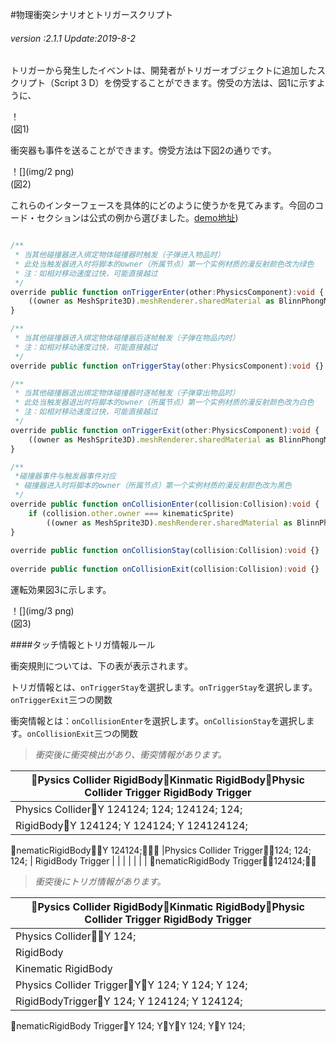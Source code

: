 #物理衝突シナリオとトリガースクリプト

###### *version :2.1.1   Update:2019-8-2*

トリガーから発生したイベントは、開発者がトリガーオブジェクトに追加したスクリプト（Script 3 D）を傍受することができます。傍受の方法は、図1に示すように、

！[](img/1.png)<br/>(図1)

衝突器も事件を送ることができます。傍受方法は下図2の通りです。

！[](img/2 png)<br/>(図2)

これらのインターフェースを具体的にどのように使うかを見てみます。今回のコード・セクションは公式の例から選びました。[demo地址](https://layaair.ldc.layabox.com/demo2/?language=ch&category=3d&group=Physics3D&name=PhysicsWorld_TriggerAndCollisionEvent))


```typescript

/**
 * 当其他碰撞器进入绑定物体碰撞器时触发（子弹进入物品时）
 * 此处当触发器进入时将脚本的owner（所属节点）第一个实例材质的漫反射颜色改为绿色
 * 注：如相对移动速度过快，可能直接越过
 */
override public function onTriggerEnter(other:PhysicsComponent):void {
	((owner as MeshSprite3D).meshRenderer.sharedMaterial as BlinnPhongMaterial).albedoColor = new Vector4(0.0, 1.0, 0.0, 1.0);
}

/**
 * 当其他碰撞器进入绑定物体碰撞器后逐帧触发（子弹在物品内时）
 * 注：如相对移动速度过快，可能直接越过
 */	
override public function onTriggerStay(other:PhysicsComponent):void {}

/**
 * 当其他碰撞器退出绑定物体碰撞器时逐帧触发（子弹穿出物品时）
 * 此处当触发器退出时将脚本的owner（所属节点）第一个实例材质的漫反射颜色改为白色
 * 注：如相对移动速度过快，可能直接越过
 */	
override public function onTriggerExit(other:PhysicsComponent):void {
	((owner as MeshSprite3D).meshRenderer.sharedMaterial as BlinnPhongMaterial).albedoColor = new Vector4(1.0, 1.0, 1.0, 1.0);
}

/**
 *碰撞器事件与触发器事件对应
 * 碰撞器进入时将脚本的owner（所属节点）第一个实例材质的漫反射颜色改为黑色
 */
override public function onCollisionEnter(collision:Collision):void {
	if (collision.other.owner === kinematicSprite)
		((owner as MeshSprite3D).meshRenderer.sharedMaterial as BlinnPhongMaterial).albedoColor = new Vector4(0.0, 0.0, 0.0, 1.0);
}
	
override public function onCollisionStay(collision:Collision):void {}
	
override public function onCollisionExit(collision:Collision):void {}

```


運転効果図3に示します。

！[](img/3 png)<br/>(図3)



####タッチ情報とトリガ情報ルール

衝突規則については、下の表が表示されます。

トリガ情報とは、`onTriggerStay`を選択します。`onTriggerStay`を選択します。`onTriggerExit`三つの関数

衝突情報とは：`onCollisionEnter`を選択します。`onCollisionStay`を選択します。`onCollisionExit`三つの関数

>*衝突後に衝突検出があり、衝突情報があります。*

|𞓜Pysics Collider RigidBody𞓜Kinmatic RigidBody𞓜Physic Collider Trigger RigidBody Trigger
|---------------------------------------------------------------------------------------------------------------------------------|
|Physics Collider𞓜Y 124124; 124; 124124; 124;
|RigidBody𞓜Y 124124; Y 124124; Y 124124124;
𞓜nematicRigidBody𞓜𞓜Y 124124;𞓜𞓜𞓜
|Physics Collider Trigger𞓜𞓜124; 124; 124;
| RigidBody Trigger           |                 |           |                     |                         |                   |                             |
𞓜nematicRigidBody Trigger𞓜𞓜124124;𞓜𞓜

>*衝突後にトリガ情報があります。*

|𞓜Pysics Collider RigidBody𞓜Kinmatic RigidBody𞓜Physic Collider Trigger RigidBody Trigger
|---------------------------------------------------------------------------------------------------------------------------------|
|Physics Collider𞓜𞓜Y 124;
| RigidBody                   |                 |           |                     | Y                       | Y                 | Y                           |
| Kinematic RigidBody         |                 |           |                     | Y                       | Y                 | Y                           |
|Physics Collider Trigger𞓜Y𞓜Y 124; Y 124; Y 124;
|RigidBodyTrigger𞓜Y 124; Y 124124; Y 124124;
𞓜nematicRigidBody Trigger𞓜Y 124; Y𞓜Y𞓜Y 124; Y𞓜Y 124;

